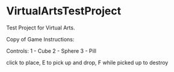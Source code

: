 # VirtualArtsTestProject

Test Project for Virtual Arts.

Copy of Game Instructions:

Controls:
1 - Cube
2 - Sphere
3 - Pill

click to place, E to pick up and drop, F while picked up to destroy

